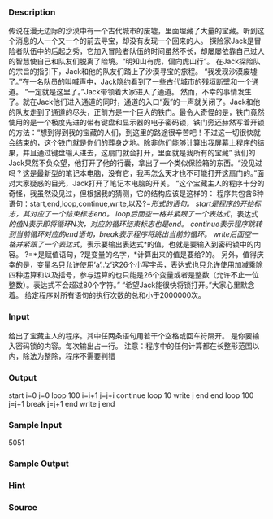 
### Description
传说在漫无边际的沙漠中有一个古代城市的废墟，里面埋藏了大量的宝藏。听到这个消息的人一个又一个的前去寻宝，却没有发现一个回来的人。
探险家Jack是冒险者队伍中的后起之秀，它加入冒险者队伍的时间虽然不长，却屡屡依靠自己过人的智慧使自己和队友们脱离了险境。“明知山有虎，偏向虎山行”。 在Jack探险队的宗旨的指引下，Jack和他的队友们踏上了沙漠寻宝的旅程。
“我发现沙漠废墟了。”在一名队员的叫喊声中，Jack隐约看到了一些古代城市的残垣断壁和一个通道。 “一定就是这里了。”Jack带领着大家进入了通道。
然而，不幸的事情发生了。就在Jack他们进入通道的同时，通道的入口“轰”的一声就关闭了。Jack和他的队友走到了通道的尽头，正前方是一个巨大的铁门。最令人奇怪的是，铁门竟然使用的是一个极度先进的带有键盘和显示器的电子密码锁，铁门旁还赫然写着开锁的方法：“想到得到我的宝藏的人们，到这里的路途很辛苦吧！不过这一切很快就会结束的，这个铁门就是你们的葬身之地。除非你们能够计算出我屏幕上程序的结果，并且通过键盘输入进去，这扇门就会打开，里面就是我所有的宝藏”
我们的Jack果然不负众望，他打开了他的行囊，拿出了一个类似保险箱的东西。“没见过吗？这是最新型的笔记本电脑，没有它，我再怎么天才也不可能打开这扇门的。”面对大家疑惑的目光，Jack打开了笔记本电脑的开关。
“这个宝藏主人的程序十分的奇怪，我虽然没见过，但根据我的猜测，它的结构应该是这样的：
程序共包含6种语句：start,end,loop,continue,write,以及?=*形式的语句。
start是程序的开始标志，其对应了一个结束标志end。
loop后面空一格并紧跟了一个表达式*，表达式*的值N表示即将循环N次，对应的循环结束标志也是end。
continue表示程序跳转到当前循环对应的end语句，break表示程序将跳出当前的循环。
write后面空一格并紧跟了一个表达式*，表示要输出表达式*的值，也就是要输入到密码锁中的内容。
?=*是赋值语句，?是变量的名字，*计算出来的值是要给?的。
另外，值得庆幸的是，变量名只允许使用’a’..’z’这26个小写字母，表达式也只允许使用加减乘除四种运算和以及括号，参与运算的也只能是26个变量或者是整数（允许不止一位整数）。表达式不会超过80个字符。”
“希望Jack能很快将锁打开。”大家心里默念着。
给定程序对所有语句的执行次数的总和小于2000000次。

### Input
给出了宝藏主人的程序。其中任两条语句用若干个空格或回车符隔开。
是你要输入密码锁的内容。每次输出占一行。
注意：程序中的任何计算都在长整形范围以内，除法为整除，程序不需要判错

### Output
start
     i=0
     j=0
     loop 100
          i=i+1
          j=j+i
          continue
          loop 10
               write j
          end
     end
     loop 100
          j=j+1
          break
          j=j+1
     end
     write j
end

### Sample Input
5051
### Sample Output

### Hint

### Source
